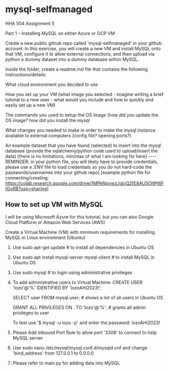 # mysql-selfmanaged
HHA 504 Assignment 5

Part 1 – Installing MySQL on either Azure or GCP VM

Create a new public github repo called 'mysql-selfmanaged' in your github account. In this exercise, you will create a new VM and install MySQL onto that VM, configure it to allow external connections, and then upload via python a dummy dataset into a dummy database within MySQL.

Inside the folder, create a readme.md file that contains the following instructions/details: 

What cloud environment you decided to use

How you set up your VM (what image you selected - imagine writing a brief tutorial to a new user - what would you include and how to quickly and easily set up a new VM) 

The commands you used to setup the OS image (how did you update the OS image? how did you install the mysql

What changes you needed to make in order to make the mysql instance available to external computers (config file? opening ports?)

An example dataset that you have found (selected) to insert into the mysql database (provide the sqlalchemy/python code used to upload/insert the data) [there is no limitations, min/max of what I am looking for here] ---- REMINDER: in your python file, you will likely have to provide credentials, please use a .ENV file to load credentials so you do not hard-code the passwords/usernames into your github repo] [example python file for connecting/creating: https://colab.research.google.com/drive/1MPkNpvwzJgjcQ2fE8AUSOltPt6FtGvRB?usp=sharing] 


## How to set up VM with MySQL

I will be using Microsoft Azure for this tutorial, but you can also Google Cloud Platform or Amazon Web Services (AWS)

Create a Virtual Machine (VM) with minimum requirements for installing MySQL in Linux environment (Ubuntu)
1. Use sudo apt-get update # to install all dependencies in Ubuntu OS

2. Use sudo apt install mysql-server mysql-client # to install MySQL in Ubuntu OS

3. Use sudo mysql # to login using administrative privileges

4. To add administrative users to Virtual Machine: CREATE USER 'lozo'@'%' IDENTIFIED BY 'lozoAHI2023!';

    SELECT user FROM mysql.user; # shows a list of all users in Ubuntu OS

    GRANT ALL PRIVILEGES ON *.* TO 'lozo'@'%'; # grants all admin privileges to user

    To test use '$ mysql -u lozo -p' and enter the password: lozoAHI2023!

5. Please Add Inbound Port Rule to allow port '3306' to connect to help MySQL server

6. Use sudo nano /etc/mysql/mysql.conf.d/mysqld.cnf and change 'bind_address' from 127.0.0.1 to 0.0.0.0

7. Please refer to main.py for adding data into MySQL